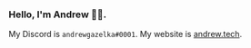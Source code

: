 ### Hello, I'm Andrew 👋🏼. 

My Discord is `andrewgazelka#0001`. My website is [andrew.tech](https://andrew.tech/).
